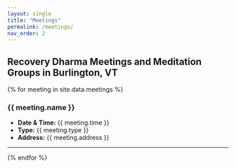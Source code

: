 ```yaml
---
layout: single
title: "Meetings"
permalink: /meetings/
nav_order: 2
---
```

## Recovery Dharma Meetings and Meditation Groups in Burlington, VT

{% for meeting in site.data.meetings %}
### {{ meeting.name }}
- **Date & Time:** {{ meeting.time }}
- **Type:** {{ meeting.type }}
- **Address:** {{ meeting.address }}

---
{% endfor %}

<!-- You can embed a Google Calendar here if desired -->
<!-- <iframe src="YOUR_GOOGLE_CALENDAR_URL" width="100%" height="600"></iframe> -->